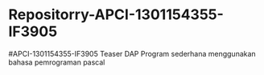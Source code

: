 # Repositorry-APCI-1301154355-IF3905
 #APCI-1301154355-IF3905             Teaser DAP             Program sederhana menggunakan bahasa pemrograman pascal
